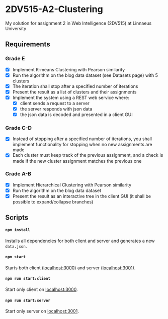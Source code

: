 # 2DV515-A2-Clustering

My solution for assignment 2 in Web Intelligence (2DV515) at Linnaeus University

## Requirements

### Grade E

- [x] Implement K-means Clustering with Pearson similarity
- [x] Run the algorithm on the blog data dataset (see Datasets page) with 5 clusters
- [x] The iteration shall stop after a specified number of iterations
- [x] Present the result as a list of clusters and their assignments
- [x] Implement the system using a REST web service where:
  - [x] client sends a request to a server
  - [x] the server responds with json data
  - [x] the json data is decoded and presented in a client GUI

### Grade C-D

- [x] Instead of stopping after a specified number of iterations, you shall implement functionality for stopping when no new assignments are made
- [x] Each cluster must keep track of the previous assignment, and a check is made if the new cluster assignment matches the previous one

### Grade A-B

- [x] Implement Hierarchical Clustering with Pearson similarity
- [x] Run the algorithm on the blog data dataset
- [x] Present the result as an interactive tree in the client GUI (it shall be possible to expand/collapse branches)

## Scripts

#### `npm install`
Installs all dependencies for both client and server and generates a new `data.json`.
#### `npm start`
Starts both client ([localhost:3000](http://localhost:3000)) and server ([localhost:3001](http://localhost:3001)).
#### `npm run start:client`
Start only client on [localhost:3000](http://localhost:3000).
#### `npm run start:server`
Start only server on [localhost:3001](http://localhost:3001).
